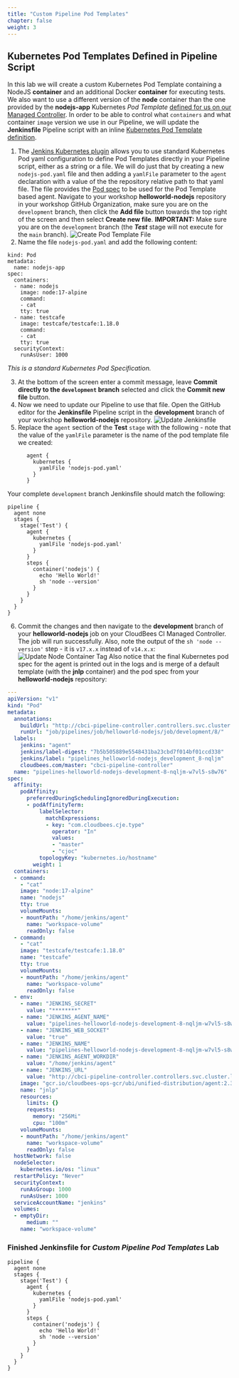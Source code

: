 ```yaml
---
title: "Custom Pipeline Pod Templates"
chapter: false
weight: 3
--- 
```


## Kubernetes Pod Templates Defined in Pipeline Script

In this lab we will create a custom Kubernetes Pod Template containing a NodeJS **container** and an additional Docker **container** for executing tests. We also want to use a different version of the **node** container than the one provided by the **nodejs-app** Kubernetes *Pod Template* [defined for us on our Managed Controller](https://go.cloudbees.com/docs/cloudbees-core/cloud-admin-guide/agents/#_editing_pod_templates_per_team_using_masters). In order to be able to control what `containers` and what container `image` version we use in our Pipeline, we will update the **Jenkinsfile** Pipeline script with an inline [Kubernetes Pod Template definition](https://github.com/jenkinsci/kubernetes-plugin#declarative-pipeline).

1. The [Jenkins Kubernetes plugin](https://github.com/jenkinsci/kubernetes-plugin#using-yaml-to-define-pod-templates) allows you to use standard Kubernetes Pod yaml configuration to define Pod Templates directly in your Pipeline script, either as a string or a file. We will do just that by creating a new `nodejs-pod.yaml` file and then adding a `yamlFile` parameter to the `agent` declaration with a value of the the repository relative path to that yaml file. The file provides the [Pod spec](https://kubernetes.io/docs/reference/generated/kubernetes-api/v1.11/#pod-v1-core) to be used for the Pod Template based agent. Navigate to your workshop **helloworld-nodejs** repository in your workshop GitHub Organization, make sure you are on the `development` branch, then click the **Add file** button towards the top right of the screen and then select **Create new file**. **IMPORTANT:** Make sure you are on the `development` branch (the ***Test*** stage will not execute for the `main` branch). ![Create Pod Template File](create-pod-template-file.png?width=50pc)
2. Name the file `nodejs-pod.yaml` and add the following content:
```
kind: Pod
metadata:
  name: nodejs-app
spec:
  containers:
  - name: nodejs
    image: node:17-alpine
    command:
    - cat
    tty: true
  - name: testcafe
    image: testcafe/testcafe:1.18.0
    command:
    - cat
    tty: true
  securityContext:
    runAsUser: 1000
```
*This is a standard Kubernetes Pod Specification.*

3. At the bottom of the screen enter a commit message, leave **Commit directly to the `development` branch** selected and click the **Commit new file** button.
4. Now we need to update our Pipeline to use that file. Open the GitHub editor for the **Jenkinsfile** Pipeline script in the **development** branch of your workshop **helloworld-nodejs** repository. ![Update Jenkinsfile](update-jenkinsfile.png?width=50pc)
5. Replace the `agent` section of the **Test** `stage` with the following - note that the value of the `yamlFile` parameter is the name of the pod template file we created:
```
      agent {
        kubernetes {
          yamlFile 'nodejs-pod.yaml'
        }
      }
```
Your complete `development` branch Jenkinsfile should match the following:
```
pipeline {
  agent none
  stages {
    stage('Test') {
      agent {
        kubernetes {
          yamlFile 'nodejs-pod.yaml'
        }
      }
      steps {
        container('nodejs') {
          echo 'Hello World!'   
          sh 'node --version'
        }
      }
    }
  }
}
```

6. Commit the changes and then navigate to the **development** branch of your **helloworld-nodejs** job on your CloudBees CI Managed Controller. The job will run successfully. Also, note the output of the `sh 'node --version'` step - it is `v17.x.x` instead of `v14.x.x`: ![Update Node Container Tag](pod-template-update-image-tag.png?width=50pc) Also notice that the final Kubernetes pod spec for the agent is printed out in the logs and is merge of a default template (with the **jnlp** container) and the pod spec from your **helloworld-nodejs** repository:

```yaml
---
apiVersion: "v1"
kind: "Pod"
metadata:
  annotations:
    buildUrl: "http://cbci-pipeline-controller.controllers.svc.cluster.local/cbci-pipeline-controller/job/pipelines/job/helloworld-nodejs/job/development/8/"
    runUrl: "job/pipelines/job/helloworld-nodejs/job/development/8/"
  labels:
    jenkins: "agent"
    jenkins/label-digest: "7b5b505889e5548431ba23cbd7f014bf01ccd338"
    jenkins/label: "pipelines_helloworld-nodejs_development_8-nqljm"
    cloudbees.com/master: "cbci-pipeline-controller"
  name: "pipelines-helloworld-nodejs-development-8-nqljm-w7vl5-s8w76"
spec:
  affinity:
    podAffinity:
      preferredDuringSchedulingIgnoredDuringExecution:
      - podAffinityTerm:
          labelSelector:
            matchExpressions:
            - key: "com.cloudbees.cje.type"
              operator: "In"
              values:
              - "master"
              - "cjoc"
          topologyKey: "kubernetes.io/hostname"
        weight: 1
  containers:
  - command:
    - "cat"
    image: "node:17-alpine"
    name: "nodejs"
    tty: true
    volumeMounts:
    - mountPath: "/home/jenkins/agent"
      name: "workspace-volume"
      readOnly: false
  - command:
    - "cat"
    image: "testcafe/testcafe:1.18.0"
    name: "testcafe"
    tty: true
    volumeMounts:
    - mountPath: "/home/jenkins/agent"
      name: "workspace-volume"
      readOnly: false
  - env:
    - name: "JENKINS_SECRET"
      value: "********"
    - name: "JENKINS_AGENT_NAME"
      value: "pipelines-helloworld-nodejs-development-8-nqljm-w7vl5-s8w76"
    - name: "JENKINS_WEB_SOCKET"
      value: "true"
    - name: "JENKINS_NAME"
      value: "pipelines-helloworld-nodejs-development-8-nqljm-w7vl5-s8w76"
    - name: "JENKINS_AGENT_WORKDIR"
      value: "/home/jenkins/agent"
    - name: "JENKINS_URL"
      value: "http://cbci-pipeline-controller.controllers.svc.cluster.local/cbci-pipeline-controller/"
    image: "gcr.io/cloudbees-ops-gcr/ubi/unified-distribution/agent:2.319.2.4"
    name: "jnlp"
    resources:
      limits: {}
      requests:
        memory: "256Mi"
        cpu: "100m"
    volumeMounts:
    - mountPath: "/home/jenkins/agent"
      name: "workspace-volume"
      readOnly: false
  hostNetwork: false
  nodeSelector:
    kubernetes.io/os: "linux"
  restartPolicy: "Never"
  securityContext:
    runAsGroup: 1000
    runAsUser: 1000
  serviceAccountName: "jenkins"
  volumes:
  - emptyDir:
      medium: ""
    name: "workspace-volume"
```

### Finished Jenkinsfile for *Custom Pipeline Pod Templates* Lab
```
pipeline {
  agent none
  stages {
    stage('Test') {
      agent {
        kubernetes {
          yamlFile 'nodejs-pod.yaml'
        }
      }
      steps {
        container('nodejs') {
          echo 'Hello World!'   
          sh 'node --version'
        }
      }
    }
  }
}
```
